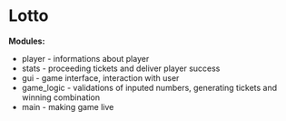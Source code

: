 # Lotto

 **Modules:**
  - player     - informations about player
  - stats      - proceeding tickets and deliver player success
  - gui        - game interface, interaction with user
  - game_logic - validations of inputed numbers, generating tickets and winning combination
  - main       - making game live
